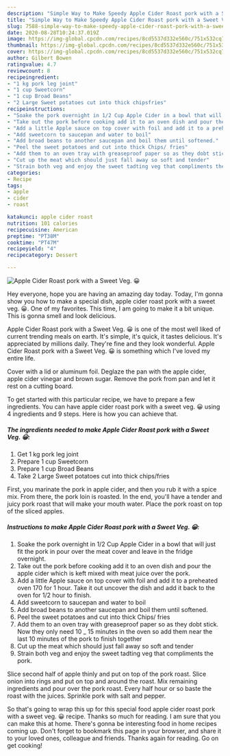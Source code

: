```yaml
---
description: "Simple Way to Make Speedy Apple Cider Roast pork with a Sweet Veg. 😀"
title: "Simple Way to Make Speedy Apple Cider Roast pork with a Sweet Veg. 😀"
slug: 7588-simple-way-to-make-speedy-apple-cider-roast-pork-with-a-sweet-veg
date: 2020-08-28T10:24:37.019Z
image: https://img-global.cpcdn.com/recipes/8cd5537d332e560c/751x532cq70/apple-cider-roast-pork-with-a-sweet-veg-😀-recipe-main-photo.jpg
thumbnail: https://img-global.cpcdn.com/recipes/8cd5537d332e560c/751x532cq70/apple-cider-roast-pork-with-a-sweet-veg-😀-recipe-main-photo.jpg
cover: https://img-global.cpcdn.com/recipes/8cd5537d332e560c/751x532cq70/apple-cider-roast-pork-with-a-sweet-veg-😀-recipe-main-photo.jpg
author: Gilbert Bowen
ratingvalue: 4.7
reviewcount: 8
recipeingredient:
- "1 kg pork leg joint"
- "1 cup Sweetcorn"
- "1 cup Broad Beans"
- "2 Large Sweet potatoes cut into thick chipsfries"
recipeinstructions:
- "Soake the pork overnight in 1/2 Cup Apple Cider in a bowl that will just fit the pork in pour over the meat cover and leave in the fridge overnight."
- "Take out the pork before cooking add it to an oven dish and pour the apple cider which is keft mixed with meat juice over the pork."
- "Add a little Apple sauce on top cover with foil and add it to a preheated oven 170 for 1 hour. Take it out uncover the dish and add it back to the oven for 1/2 hour to finish."
- "Add sweetcorn to saucepan and water to boil"
- "Add broad beans to another saucepan and boil them until softened."
- "Peel the sweet potatoes and cut into thick Chips/ fries"
- "Add them to an oven tray with greaseproof paper so as they dobt stick. Now they only need 10 _ 15 minutes in the oven so add them near the last 10 minutes of the pork to finish together"
- "Cut up the meat which should just fall away so soft and tender"
- "Strain both veg and enjoy the sweet tadting veg that compliments the pork."
categories:
- Recipe
tags:
- apple
- cider
- roast

katakunci: apple cider roast 
nutrition: 101 calories
recipecuisine: American
preptime: "PT38M"
cooktime: "PT47M"
recipeyield: "4"
recipecategory: Dessert

---
```



![Apple Cider Roast pork with a Sweet Veg. 😀](https://img-global.cpcdn.com/recipes/8cd5537d332e560c/751x532cq70/apple-cider-roast-pork-with-a-sweet-veg-😀-recipe-main-photo.jpg)

Hey everyone, hope you are having an amazing day today. Today, I'm gonna show you how to make a special dish, apple cider roast pork with a sweet veg. 😀. One of my favorites. This time, I am going to make it a bit unique. This is gonna smell and look delicious.

Apple Cider Roast pork with a Sweet Veg. 😀 is one of the most well liked of current trending meals on earth. It's simple, it's quick, it tastes delicious. It's appreciated by millions daily. They're fine and they look wonderful. Apple Cider Roast pork with a Sweet Veg. 😀 is something which I've loved my entire life.

Cover with a lid or aluminum foil. Deglaze the pan with the apple cider, apple cider vinegar and brown sugar. Remove the pork from pan and let it rest on a cutting board.


To get started with this particular recipe, we have to prepare a few ingredients. You can have apple cider roast pork with a sweet veg. 😀 using 4 ingredients and 9 steps. Here is how you can achieve that.

<!--inarticleads1-->

##### The ingredients needed to make Apple Cider Roast pork with a Sweet Veg. 😀:

1. Get 1 kg pork leg joint
1. Prepare 1 cup Sweetcorn
1. Prepare 1 cup Broad Beans
1. Take 2 Large Sweet potatoes cut into thick chips/fries


First, you marinate the pork in apple cider, and then you rub it with a spice mix. From there, the pork loin is roasted. In the end, you&#39;ll have a tender and juicy pork roast that will make your mouth water. Place the pork roast on top of the sliced apples. 

<!--inarticleads2-->

##### Instructions to make Apple Cider Roast pork with a Sweet Veg. 😀:

1. Soake the pork overnight in 1/2 Cup Apple Cider in a bowl that will just fit the pork in pour over the meat cover and leave in the fridge overnight.
1. Take out the pork before cooking add it to an oven dish and pour the apple cider which is keft mixed with meat juice over the pork.
1. Add a little Apple sauce on top cover with foil and add it to a preheated oven 170 for 1 hour. Take it out uncover the dish and add it back to the oven for 1/2 hour to finish.
1. Add sweetcorn to saucepan and water to boil
1. Add broad beans to another saucepan and boil them until softened.
1. Peel the sweet potatoes and cut into thick Chips/ fries
1. Add them to an oven tray with greaseproof paper so as they dobt stick. Now they only need 10 _ 15 minutes in the oven so add them near the last 10 minutes of the pork to finish together
1. Cut up the meat which should just fall away so soft and tender
1. Strain both veg and enjoy the sweet tadting veg that compliments the pork.


Slice second half of apple thinly and put on top of the pork roast. Slice onion into rings and put on top and around the roast. Mix remaining ingredients and pour over the pork roast. Every half hour or so baste the roast with the juices. Sprinkle pork with salt and pepper. 

So that's going to wrap this up for this special food apple cider roast pork with a sweet veg. 😀 recipe. Thanks so much for reading. I am sure that you can make this at home. There's gonna be interesting food in home recipes coming up. Don't forget to bookmark this page in your browser, and share it to your loved ones, colleague and friends. Thanks again for reading. Go on get cooking!
